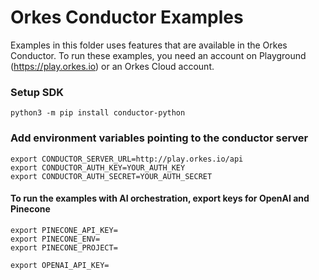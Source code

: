 # Orkes Conductor Examples

Examples in this folder uses features that are available in the Orkes Conductor.
To run these examples, you need an account on Playground (https://play.orkes.io) or an Orkes Cloud account. 

### Setup SDK

```shell
python3 -m pip install conductor-python
```

### Add environment variables pointing to the conductor server

```shell
export CONDUCTOR_SERVER_URL=http://play.orkes.io/api
export CONDUCTOR_AUTH_KEY=YOUR_AUTH_KEY
export CONDUCTOR_AUTH_SECRET=YOUR_AUTH_SECRET
```

#### To run the examples with AI orchestration, export keys for OpenAI and Pinecone

```shell
export PINECONE_API_KEY=
export PINECONE_ENV=
export PINECONE_PROJECT=

export OPENAI_API_KEY=
```

